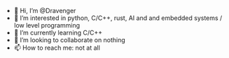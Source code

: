 - 👋 Hi, I’m @Dravenger
- 👀 I’m interested in python, C/C++, rust, AI and and embedded systems / low level programming 
- 🌱 I’m currently learning C/C++
- 💞️ I’m looking to collaborate on nothing
- 📫 How to reach me: not at all

<!---
Dravenger/Dravenger is a ✨ special ✨ repository because its `README.md` (this file) appears on your GitHub profile.
You can click the Preview link to take a look at your changes.
--->
